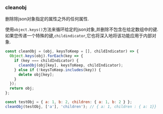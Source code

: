 ### cleanobj

删除除json对象指定的属性之外的任何属性. 

使用`object.keys()`方法来循环给定的json对象,并删除不包含在给定数组中的键. 如果您传递一个特殊的键,`childindicator`,它也将深入地将该功能应用于内部对象. 

```js
const cleanObj = (obj, keysToKeep = [], childIndicator) => {
  Object.keys(obj).forEach(key => {
    if (key === childIndicator) {
      cleanObj(obj[key], keysToKeep, childIndicator);
    } else if (!keysToKeep.includes(key)) {
      delete obj[key];
    }
  });
  return obj;
};
```

```js
const testObj = { a: 1, b: 2, children: { a: 1, b: 2 } };
cleanObj(testObj, ['a'], 'children'); // { a: 1, children : { a: 1}}
```